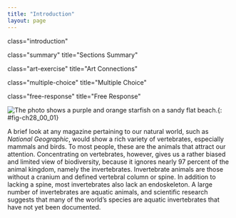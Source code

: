 ```yaml
---
title: "Introduction"
layout: page
---
```



<cnx-pi data-type="cnx.flag.introduction"> class="introduction" </cnx-pi>

<cnx-pi data-type="cnx.eoc">class="summary" title="Sections Summary"</cnx-pi>

<cnx-pi data-type="cnx.eoc">class="art-exercise" title="Art Connections"</cnx-pi>

<cnx-pi data-type="cnx.eoc">class="multiple-choice" title="Multiple Choice"</cnx-pi>

<cnx-pi data-type="cnx.eoc">class="free-response" title="Free Response"</cnx-pi>

 ![The photo shows a purple and orange starfish on a sandy flat beach.](../resources/Figure_28_00_01.jpg "Nearly 97 percent of animal species are invertebrates, including this sea star (Astropecten articulates) common to the eastern and southern coasts of the United States (credit: modification of work by Mark Walz)"){: #fig-ch28_00_01}

A brief look at any magazine pertaining to our natural world, such as *National Geographic*, would show a rich variety of vertebrates, especially mammals and birds. To most people, these are the animals that attract our attention. Concentrating on vertebrates, however, gives us a rather biased and limited view of biodiversity, because it ignores nearly 97 percent of the animal kingdom, namely the invertebrates. Invertebrate animals are those without a cranium and defined vertebral column or spine. In addition to lacking a spine, most invertebrates also lack an endoskeleton. A large number of invertebrates are aquatic animals, and scientific research suggests that many of the world’s species are aquatic invertebrates that have not yet been documented.

